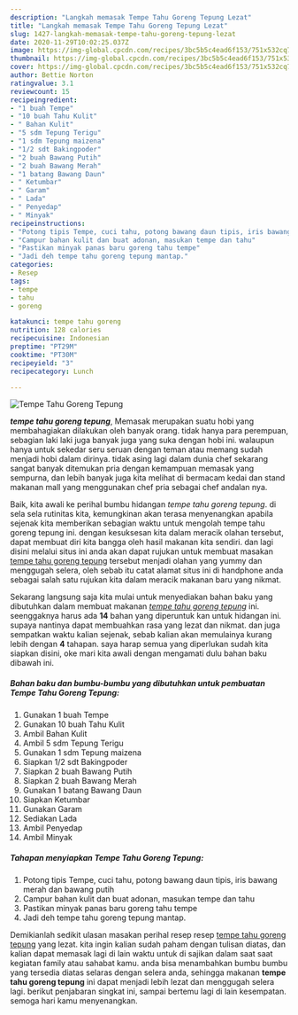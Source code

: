 ```yaml
---
description: "Langkah memasak Tempe Tahu Goreng Tepung Lezat"
title: "Langkah memasak Tempe Tahu Goreng Tepung Lezat"
slug: 1427-langkah-memasak-tempe-tahu-goreng-tepung-lezat
date: 2020-11-29T10:02:25.037Z
image: https://img-global.cpcdn.com/recipes/3bc5b5c4ead6f153/751x532cq70/tempe-tahu-goreng-tepung-foto-resep-utama.jpg
thumbnail: https://img-global.cpcdn.com/recipes/3bc5b5c4ead6f153/751x532cq70/tempe-tahu-goreng-tepung-foto-resep-utama.jpg
cover: https://img-global.cpcdn.com/recipes/3bc5b5c4ead6f153/751x532cq70/tempe-tahu-goreng-tepung-foto-resep-utama.jpg
author: Bettie Norton
ratingvalue: 3.1
reviewcount: 15
recipeingredient:
- "1 buah Tempe"
- "10 buah Tahu Kulit"
- " Bahan Kulit"
- "5 sdm Tepung Terigu"
- "1 sdm Tepung maizena"
- "1/2 sdt Bakingpoder"
- "2 buah Bawang Putih"
- "2 buah Bawang Merah"
- "1 batang Bawang Daun"
- " Ketumbar"
- " Garam"
- " Lada"
- " Penyedap"
- " Minyak"
recipeinstructions:
- "Potong tipis Tempe, cuci tahu, potong bawang daun tipis, iris bawang merah dan bawang putih"
- "Campur bahan kulit dan buat adonan, masukan tempe dan tahu"
- "Pastikan minyak panas baru goreng tahu tempe"
- "Jadi deh tempe tahu goreng tepung mantap."
categories:
- Resep
tags:
- tempe
- tahu
- goreng

katakunci: tempe tahu goreng 
nutrition: 128 calories
recipecuisine: Indonesian
preptime: "PT29M"
cooktime: "PT30M"
recipeyield: "3"
recipecategory: Lunch

---
```



![Tempe Tahu Goreng Tepung](https://img-global.cpcdn.com/recipes/3bc5b5c4ead6f153/751x532cq70/tempe-tahu-goreng-tepung-foto-resep-utama.jpg)

<b><i>tempe tahu goreng tepung</i></b>, Memasak merupakan suatu hobi yang membahagiakan dilakukan oleh banyak orang. tidak hanya para perempuan, sebagian laki laki juga banyak juga yang suka dengan hobi ini. walaupun hanya untuk sekedar seru seruan dengan teman atau memang sudah menjadi hobi dalam dirinya. tidak asing lagi dalam dunia chef sekarang sangat banyak ditemukan pria dengan kemampuan memasak yang sempurna, dan lebih banyak juga kita melihat di bermacam kedai dan stand makanan mall yang menggunakan chef pria sebagai chef andalan nya.



Baik, kita awali ke perihal bumbu hidangan <i>tempe tahu goreng tepung</i>. di sela sela rutinitas kita, kemungkinan akan terasa menyenangkan apabila sejenak kita memberikan sebagian waktu untuk mengolah tempe tahu goreng tepung ini. dengan kesuksesan kita dalam meracik olahan tersebut, dapat membuat diri kita bangga oleh hasil makanan kita sendiri. dan lagi disini melalui situs ini anda akan dapat rujukan untuk membuat masakan <u>tempe tahu goreng tepung</u> tersebut menjadi olahan yang yummy dan menggugah selera, oleh sebab itu catat alamat situs ini di handphone anda sebagai salah satu rujukan kita dalam meracik makanan baru yang nikmat.


Sekarang langsung saja kita mulai untuk menyediakan bahan baku yang dibutuhkan dalam membuat makanan <u><i>tempe tahu goreng tepung</i></u> ini. seenggaknya harus ada <b>14</b> bahan yang diperuntuk kan untuk hidangan ini. supaya nantinya dapat membuahkan rasa yang lezat dan nikmat. dan juga sempatkan waktu kalian sejenak, sebab kalian akan memulainya kurang lebih dengan <b>4</b> tahapan. saya harap semua yang diperlukan sudah kita siapkan disini, oke mari kita awali dengan mengamati dulu bahan baku dibawah ini.

<!--inarticleads1-->

##### Bahan baku dan bumbu-bumbu yang dibutuhkan untuk pembuatan Tempe Tahu Goreng Tepung:

1. Gunakan 1 buah Tempe
1. Gunakan 10 buah Tahu Kulit
1. Ambil  Bahan Kulit
1. Ambil 5 sdm Tepung Terigu
1. Gunakan 1 sdm Tepung maizena
1. Siapkan 1/2 sdt Bakingpoder
1. Siapkan 2 buah Bawang Putih
1. Siapkan 2 buah Bawang Merah
1. Gunakan 1 batang Bawang Daun
1. Siapkan  Ketumbar
1. Gunakan  Garam
1. Sediakan  Lada
1. Ambil  Penyedap
1. Ambil  Minyak




<!--inarticleads2-->

##### Tahapan menyiapkan Tempe Tahu Goreng Tepung:

1. Potong tipis Tempe, cuci tahu, potong bawang daun tipis, iris bawang merah dan bawang putih
1. Campur bahan kulit dan buat adonan, masukan tempe dan tahu
1. Pastikan minyak panas baru goreng tahu tempe
1. Jadi deh tempe tahu goreng tepung mantap.




Demikianlah sedikit ulasan masakan perihal resep resep <u>tempe tahu goreng tepung</u> yang lezat. kita ingin kalian sudah paham dengan tulisan diatas, dan kalian dapat memasak lagi di lain waktu untuk di sajikan dalam saat saat kegiatan family atau sahabat kamu. anda bisa menambahkan bumbu bumbu yang tersedia diatas selaras dengan selera anda, sehingga makanan <b>tempe tahu goreng tepung</b> ini dapat menjadi lebih lezat dan menggugah selera lagi. berikut penjabaran singkat ini, sampai bertemu lagi di lain kesempatan. semoga hari kamu menyenangkan.
